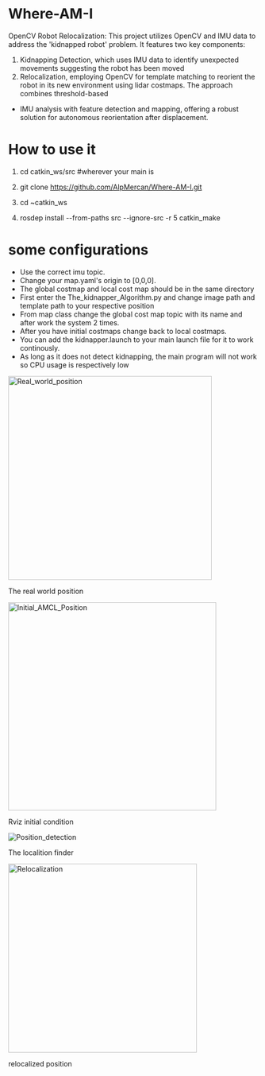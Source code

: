 # Where-AM-I
OpenCV Robot Relocalization: This project utilizes OpenCV and IMU data to address the 'kidnapped robot' problem. It features two key components: 
1. Kidnapping Detection, which uses IMU data to identify unexpected movements suggesting the robot has been moved
2. Relocalization, employing OpenCV for template matching to reorient the robot in its new environment using lidar costmaps. The approach combines threshold-based 
- IMU analysis with feature detection and mapping, offering a robust solution for autonomous reorientation after displacement.
# How to use it
1. cd catkin_ws/src #wherever your main is

2. git clone https://github.com/AlpMercan/Where-AM-I.git
3. cd ~catkin_ws
4. rosdep install --from-paths src --ignore-src -r
5 catkin_make
# some configurations
- Use the correct imu topic.
- Change your map.yaml's origin to [0,0,0].
- The global costmap and local cost map should be in the same directory
- First enter the The_kidnapper_Algorithm.py and change image path and template path to your respective position
- From map class change the global cost map topic with its name and after work the system 2 times. 
- After you have initial costmaps change back to local costmaps.
- You can add the kidnapper.launch to your main launch file for it to work continously.
- As long as it does not detect kidnapping, the main program will not work so CPU usage is respectively low

<img width="410" alt="Real_world_position" src="https://github.com/AlpMercan/Where-AM-I/assets/112685013/9dbdffa2-be5c-41f6-a404-d8b6b5ef8e12">

The real world position

<img width="419" alt="Initial_AMCL_Position" src="https://github.com/AlpMercan/Where-AM-I/assets/112685013/39691656-8e26-4f2d-ba38-d329e0c07635">

Rviz initial condition

![Position_detection](https://github.com/AlpMercan/Where-AM-I/assets/112685013/dc6689fb-72ef-4835-ab7a-91f015fff501)

The localition finder

<img width="380" alt="Relocalization" src="https://github.com/AlpMercan/Where-AM-I/assets/112685013/b59f3118-2257-4ce2-bf6a-9cdede504c8e">

relocalized position
